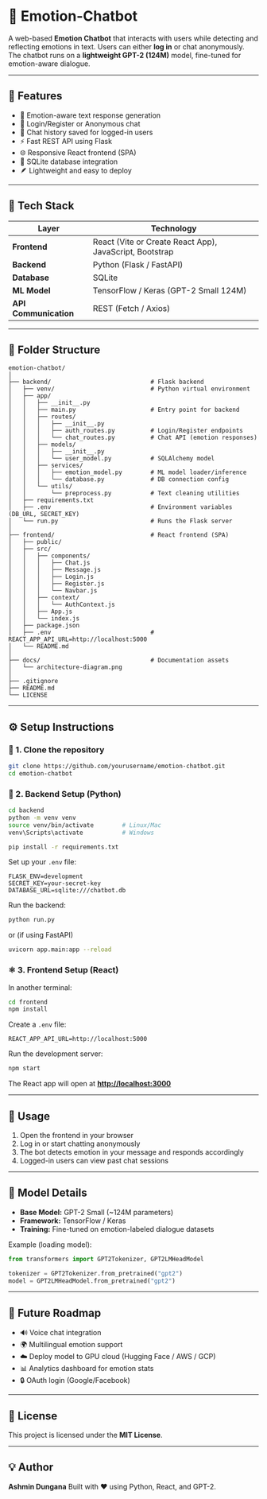 # 🤖 Emotion-Chatbot

A web-based **Emotion Chatbot** that interacts with users while detecting and reflecting emotions in text. Users can either **log in** or chat anonymously. The chatbot runs on a **lightweight GPT-2 (124M)** model, fine-tuned for emotion-aware dialogue.

---

## 🚀 Features

* 🧠 Emotion-aware text response generation
* 👤 Login/Register or Anonymous chat
* 💾 Chat history saved for logged-in users
* ⚡ Fast REST API using Flask
* 🌐 Responsive React frontend (SPA)
* 🧩 SQLite database integration
* 🪶 Lightweight and easy to deploy

---

## 🧰 Tech Stack

| Layer                 | Technology                                              |
| --------------------- | ------------------------------------------------------- |
| **Frontend**          | React (Vite or Create React App), JavaScript, Bootstrap |
| **Backend**           | Python (Flask / FastAPI)                                |
| **Database**          | SQLite                                                  |
| **ML Model**          | TensorFlow / Keras (GPT-2 Small 124M)                   |
| **API Communication** | REST (Fetch / Axios)                                    |

---

## 📁 Folder Structure

```
emotion-chatbot/
│
├── backend/                            # Flask backend
│   ├── venv/                           # Python virtual environment
│   ├── app/
│   │   ├── __init__.py
│   │   ├── main.py                     # Entry point for backend
│   │   ├── routes/
│   │   │   ├── __init__.py
│   │   │   ├── auth_routes.py          # Login/Register endpoints
│   │   │   └── chat_routes.py          # Chat API (emotion responses)
│   │   ├── models/
│   │   │   ├── __init__.py
│   │   │   └── user_model.py           # SQLAlchemy model
│   │   ├── services/
│   │   │   ├── emotion_model.py        # ML model loader/inference
│   │   │   └── database.py             # DB connection config
│   │   └── utils/
│   │       └── preprocess.py           # Text cleaning utilities
│   ├── requirements.txt
│   ├── .env                            # Environment variables (DB_URL, SECRET_KEY)
│   └── run.py                          # Runs the Flask server
│
├── frontend/                           # React frontend (SPA)
│   ├── public/
│   ├── src/
│   │   ├── components/
│   │   │   ├── Chat.js
│   │   │   ├── Message.js
│   │   │   ├── Login.js
│   │   │   ├── Register.js
│   │   │   └── Navbar.js
│   │   ├── context/
│   │   │   └── AuthContext.js
│   │   ├── App.js
│   │   └── index.js
│   ├── package.json
│   ├── .env                            # REACT_APP_API_URL=http://localhost:5000
│   └── README.md
│
├── docs/                               # Documentation assets
│   └── architecture-diagram.png
│
├── .gitignore
├── README.md
└── LICENSE
```

---

## ⚙️ Setup Instructions

### 🧩 1. Clone the repository

```bash
git clone https://github.com/yourusername/emotion-chatbot.git
cd emotion-chatbot
```

### 🐍 2. Backend Setup (Python)

```bash
cd backend
python -m venv venv
source venv/bin/activate        # Linux/Mac
venv\Scripts\activate           # Windows

pip install -r requirements.txt
```

Set up your `.env` file:

```
FLASK_ENV=development
SECRET_KEY=your-secret-key
DATABASE_URL=sqlite:///chatbot.db
```

Run the backend:

```bash
python run.py
```

or (if using FastAPI)

```bash
uvicorn app.main:app --reload
```

### ⚛️ 3. Frontend Setup (React)

In another terminal:

```bash
cd frontend
npm install
```

Create a `.env` file:

```
REACT_APP_API_URL=http://localhost:5000
```

Run the development server:

```bash
npm start
```

The React app will open at **[http://localhost:3000](http://localhost:3000)**

---

## 💬 Usage

1. Open the frontend in your browser
2. Log in or start chatting anonymously
3. The bot detects emotion in your message and responds accordingly
4. Logged-in users can view past chat sessions

---

## 🧠 Model Details

* **Base Model:** GPT-2 Small (~124M parameters)
* **Framework:** TensorFlow / Keras
* **Training:** Fine-tuned on emotion-labeled dialogue datasets

Example (loading model):

```python
from transformers import GPT2Tokenizer, GPT2LMHeadModel

tokenizer = GPT2Tokenizer.from_pretrained("gpt2")
model = GPT2LMHeadModel.from_pretrained("gpt2")
```

---

## 🧩 Future Roadmap

* 🔊 Voice chat integration
* 🌍 Multilingual emotion support
* ☁️ Deploy model to GPU cloud (Hugging Face / AWS / GCP)
* 📊 Analytics dashboard for emotion stats
* 🔒 OAuth login (Google/Facebook)

---

## 🧾 License

This project is licensed under the **MIT License**.

---

## 💡 Author

**Ashmin Dungana**
Built with ❤️ using Python, React, and GPT-2.
